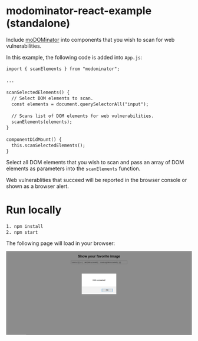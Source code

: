 # modominator-react-example (standalone)

Include [moDOMinator](https://github.com/tanhengyeow/moDOMinator) into components that you wish to scan for web vulnerabilities.

In this example, the following code is added into `App.js`:
```
import { scanElements } from "modominator";

...

scanSelectedElements() {
  // Select DOM elements to scan.
  const elements = document.querySelectorAll("input");

  // Scans list of DOM elements for web vulnerabilities.
  scanElements(elements);
}

componentDidMount() {
  this.scanSelectedElements();
}
```

Select all DOM elements that you wish to scan and pass an array of DOM elements as parameters into the `scanElements` function.

Web vulnerablities that succeed will be reported in the browser console or shown as a browser alert.

# Run locally

```
1. npm install
2. npm start
```

The following page will load in your browser:

![react-standalone-readme](/images/react-standalone-readme.PNG)